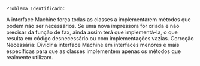     Problema Identificado:
A interface Machine força todas as classes a implementarem métodos que podem não ser necessários.
Se uma nova impressora for criada e não precisar da função de fax, ainda assim terá que implementá-la, o que resulta em código desnecessário ou com implementações vazias.
    Correção Necessária:
Dividir a interface Machine em interfaces menores e mais específicas para que as classes implementem apenas os métodos que realmente utilizam.